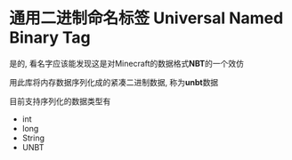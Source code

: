 # 通用二进制命名标签 Universal Named Binary Tag

是的, 看名字应该能发现这是对Minecraft的数据格式**NBT**的一个效仿

用此库将内存数据序列化成的紧凑二进制数据, 称为**unbt**数据

目前支持序列化的数据类型有

* int
* long
* String
* UNBT
